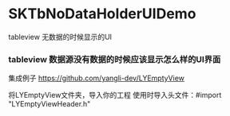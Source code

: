 # SKTbNoDataHolderUIDemo
tableview 无数据的时候显示的UI
### tableview 数据源没有数据的时候应该显示怎么样的UI界面 
集成例子
https://github.com/yangli-dev/LYEmptyView  

将LYEmptyView文件夹，导入你的工程
使用时导入头文件：#import "LYEmptyViewHeader.h"






